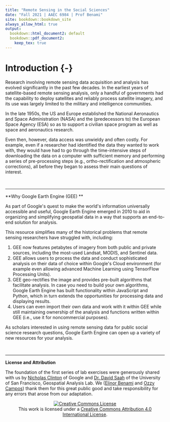 ```yaml
---
title: "Remote Sensing in the Social Sciences"
date: "Fall 2021 | AAEC 6984 | Prof Benami"
site: bookdown::bookdown_site
always_allow_html: true
output:
  bookdown::html_document2: default
  bookdown::pdf_document2:
    keep_tex: true
---
```




# Introduction {-}
Research involving remote sensing data acquisition and analysis has evolved significantly in the past few decades. In the earliest years of satellite-based remote sensing analysis, only a handful of governments had the capability to deploy satellites and reliably process satellite imagery, and its use was largely limited to the military and intelligence communities. 

In the late 1950s, the US and Europe established the National Aeronautics and Space Administration (NASA) and the (predecessors to) the European Space Agency (ESA) so as to support a civilian space program as well as space and aeronautics research. 

Even then, however, data access was unwieldy and often costly. For example, even if a researcher had identified the data they wanted to work with, they would have had to go through the time-intensive steps of downloading the data on a computer with sufficient memory and performing a series of pre-processing steps (e.g., ortho-rectification and atmospheric corrections), all before they began to assess their main questions of interest. 

<br>
<hr />

**Why Google Earth Engine (GEE) **

As part of Google's quest to make the world's information universally accessible and useful, Google Earth Engine emerged in 2010 to aid in organizing and simplifying geospatial data in a way that supports an end-to-end solution for analysis. 

This resource simplifies many of the historical problems that remote sensing researchers have struggled with, including:

1. GEE now features petabytes of imagery from both public and private sources, including the most-used Landsat, MODIS, and Sentinel data. 
2.  GEE allows users to process the data and conduct sophisticated analysis on their data of choice within Google's Cloud environment (for example even allowing advanced Machine Learning using TensorFlow Processing Units). 
3. GEE geo-rectifies the image and provides pre-built algorithms that facilitate analysis. In case you need to build your own algorithms, Google Earth Engine has built functionality within JavaScript and Python, which in turn extends the opportunities for processing data and displaying results.
4. Users can even import their own data and work with it within GEE while still maintaining ownership of the analysis and functions written within GEE (i.e., use it for noncommercial purposes).

As scholars interested in using remote sensing data for public social science research questions, Google Earth Engine can open up a variety of new resources for your analysis.

<br>
<hr />

**License and Attribution**

The foundation of the first series of lab exercises were generously shared with us by [Nicholas Clinton](https://research.google/people/NicholasEtienneClinton/) of Google and [Dr. David Saah](https://www.usfca.edu/faculty/david-saah) of the University of San Francisco, Geospatial Analysis Lab.  We ([Elinor Benami]( https://www.ebenami.com/) and [Ozzy Campos](https://ozzycampos.com/)) thank them for this great public good and take responsibility for any errors that arose from our adaptation. 

<p align="center">
<a rel="license" href="http://creativecommons.org/licenses/by/4.0/"><img alt="Creative Commons License" style="border-width:0" src="https://i.creativecommons.org/l/by/4.0/88x31.png" /></a><br />This work is licensed under a <a rel="license" href="http://creativecommons.org/licenses/by/4.0/">Creative Commons Attribution 4.0 International License</a>.
</p>

